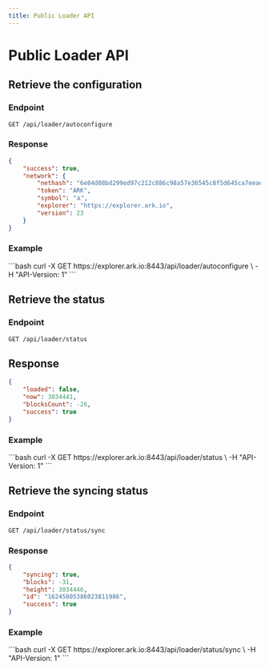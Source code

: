 ```yaml
---
title: Public Loader API
---
```


# Public Loader API

## Retrieve the configuration

### Endpoint

```
GET /api/loader/autoconfigure
```

### Response

```json
{
    "success": true,
    "network": {
        "nethash": "6e84d08bd299ed97c212c886c98a57e36545c8f5d645ca7eeae63a8bd62d8988",
        "token": "ARK",
        "symbol": "Ѧ",
        "explorer": "https://explorer.ark.io",
        "version": 23
    }
}
```

### Example

<request-example>
```bash
curl -X GET https://explorer.ark.io:8443/api/loader/autoconfigure \
  -H "API-Version: 1"
```
</request-example>

## Retrieve the status

### Endpoint

```
GET /api/loader/status
```

## Response

```json
{
    "loaded": false,
    "now": 3034441,
    "blocksCount": -26,
    "success": true
}
```

### Example

<request-example>
```bash
curl -X GET https://explorer.ark.io:8443/api/loader/status \
  -H "API-Version: 1"
```
</request-example>

## Retrieve the syncing status

### Endpoint

```
GET /api/loader/status/sync
```

### Response

```json
{
    "syncing": true,
    "blocks": -31,
    "height": 3034446,
    "id": "16245805386023811986",
    "success": true
}
```

### Example

<request-example>
```bash
curl -X GET https://explorer.ark.io:8443/api/loader/status/sync \
  -H "API-Version: 1"
```
</request-example>
